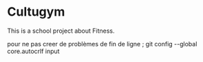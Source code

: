 # Cultugym
This is a school project about Fitness.

pour ne pas creer de problèmes de fin de ligne ; git config --global core.autocrlf input
